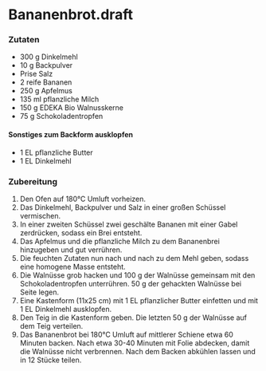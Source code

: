 # Bananenbrot.draft

### Zutaten

- 300 g Dinkelmehl
- 10 g Backpulver
- Prise Salz
- 2 reife Bananen
- 250 g Apfelmus
- 135 ml pflanzliche Milch
- 150 g EDEKA Bio Walnusskerne
- 75 g Schokoladentropfen

#### Sonstiges zum Backform ausklopfen

- 1 EL pflanzliche Butter
- 1 EL Dinkelmehl

### Zubereitung

1. Den Ofen auf 180°C Umluft vorheizen.
2. Das Dinkelmehl, Backpulver und Salz in einer großen Schüssel vermischen.
3. In einer zweiten Schüssel zwei geschälte Bananen mit einer Gabel zerdrücken, sodass ein Brei entsteht.
4. Das Apfelmus und die pflanzliche Milch zu dem Bananenbrei hinzugeben und gut verrühren.
5. Die feuchten Zutaten nun nach und nach zu dem Mehl geben, sodass eine homogene Masse entsteht.
6. Die Walnüsse grob hacken und 100 g der Walnüsse gemeinsam mit den Schokoladentropfen unterrühren. 50 g der gehackten Walnüsse bei Seite legen.
7. Eine Kastenform (11x25 cm) mit 1 EL pflanzlicher Butter einfetten und mit 1 EL Dinkelmehl ausklopfen.
8. Den Teig in die Kastenform geben. Die letzten 50 g der Walnüsse auf dem Teig verteilen.
9. Das Bananenbrot bei 180°C Umluft auf mittlerer Schiene etwa 60 Minuten backen. Nach etwa 30-40 Minuten mit Folie abdecken, damit die Walnüsse nicht verbrennen. Nach dem Backen abkühlen lassen und in 12 Stücke teilen.